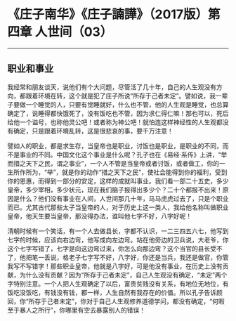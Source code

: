 # 《庄子南华》《庄子諵譁》（2017版）第四章 人世间（03）

------

## 职业和事业

我经常和朋友谈天，说他们有个大问题，尽管活了几十年，自己的人生观没有方向，都跟着环境在转，这个就是犯了庄子所说“所存于己者未定”。譬如说，我一辈子要做一个睡觉的人，只要有觉睡就好，什么也不管，他的人生观是睡觉，也总算确定了，说睡得都快饿死了，没有饭吃也不管，因为求仁得仁嘛！那也可以，死后给他一个谥号，也称他灵公吧！或者称为神公吧！就怕连这样神经性的人生观都没有确定，只是跟着环境乱转，这是很悲哀的事，要千万注意！

譬如人的职业，都是求生存，当皇帝也是职业，讨饭也是职业，是职业的不同，而不是事业的不同。中国文化这个事业是什么呢？孔子也在《易经·系传》上讲，“举而措之天下之民，谓之事业”，一个人不管是当皇帝或者讨饭，或者做工，你的一生所作所为，“举”，就是你的动作“措之天下之民”，使社会能得到你的福利，受到你的恩惠，而得到一部分的安定，这样的成就叫事业。我们看一部二十五史，多少皇帝，多少宰相，多少状元，现在我们脑子报得出多少个？二十个都报不出来！原因是什么？他们没有事业在人间，人世间那几十年，马马虎虎过去了，只是个职业而已。尤其古代那些太子当皇帝的人，对于历史上这一类人，我给他名称叫做职业皇帝，他天生要当皇帝，那没得办法，谁叫他七字不好，八字好呢！

清朝时候有一个笑话，有一个人去做县长，字都不认识，一二三四五六七，他写到七字的时候，应该向右边弯，他写成向左边弯。站在他旁边的卫兵说，大老爷，你这个七字写错了，七字是向这边弯过来，你怎么向那边弯？这个当官的县长受不了，他把笔一丢说，格老子七字写不好，八字好，你还是当兵，我还是做官，你管我写不写错字！那些职业皇帝，他就是八字好，可是他没有事业，在历史上没有贡献，为什么没有贡献？因为“所存于己者未定”，自己人生观没有确定，“未定”两个字特别注意。一个人把人生观确定了以后，富贵贫贱没有关系，有地位无地位，有饭吃没饭吃，有钱没有钱，都一样，人生自然有我存在的价值。所以孔子告诉颜回，你“所存于己者未定”，你对于自己人生观修养道德学问，都没有确定，“何暇至于暴人之所行”，你哪里有空去暴露别人的错误！